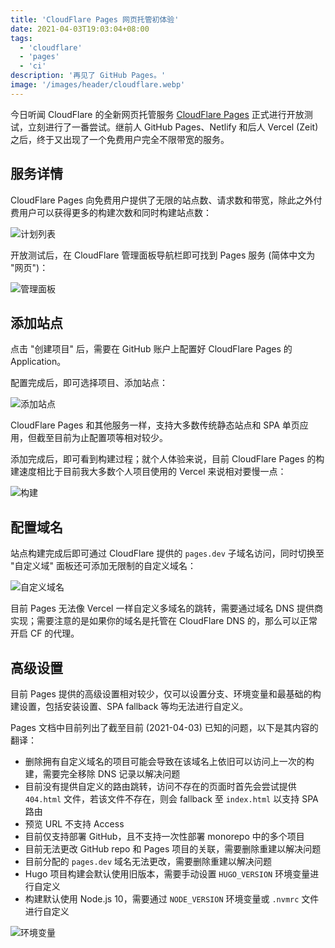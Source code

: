```yaml
---
title: 'CloudFlare Pages 网页托管初体验'
date: 2021-04-03T19:03:04+08:00
tags:
  - 'cloudflare'
  - 'pages'
  - 'ci'
description: '再见了 GitHub Pages。'
image: '/images/header/cloudflare.webp'
---
```


今日听闻 CloudFlare 的全新网页托管服务 [CloudFlare Pages](https://pages.cloudflare.com/) 正式进行开放测试，立刻进行了一番尝试。继前人 GitHub Pages、Netlify 和后人 Vercel (Zeit) 之后，终于又出现了一个免费用户完全不限带宽的服务。

<!--more-->

## 服务详情

CloudFlare Pages 向免费用户提供了无限的站点数、请求数和带宽，除此之外付费用户可以获得更多的构建次数和同时构建站点数：

![计划列表](/images/post/2021/hello-cloudflare-pages/20210403191352.webp)

开放测试后，在 CloudFlare 管理面板导航栏即可找到 Pages 服务 (简体中文为 "网页")：

![管理面板](/images/post/2021/hello-cloudflare-pages/20210403191558.webp)

## 添加站点

点击 "创建项目" 后，需要在 GitHub 账户上配置好 CloudFlare Pages 的 Application。

配置完成后，即可选择项目、添加站点：

![添加站点](/images/post/2021/hello-cloudflare-pages/20210403191911.webp)

CloudFlare Pages 和其他服务一样，支持大多数传统静态站点和 SPA 单页应用，但截至目前为止配置项等相对较少。

添加完成后，即可看到构建过程；就个人体验来说，目前 CloudFlare Pages 的构建速度相比于目前我大多数个人项目使用的 Vercel 来说相对要慢一点：

![构建](/images/post/2021/hello-cloudflare-pages/20210403192158.webp)

## 配置域名

站点构建完成后即可通过 CloudFlare 提供的 `pages.dev` 子域名访问，同时切换至 "自定义域" 面板还可添加无限制的自定义域名：

![自定义域名](/images/post/2021/hello-cloudflare-pages/20210403192759.webp)

目前 Pages 无法像 Vercel 一样自定义多域名的跳转，需要通过域名 DNS 提供商实现；需要注意的是如果你的域名是托管在 CloudFlare DNS 的，那么可以正常开启 CF 的代理。

## 高级设置

目前 Pages 提供的高级设置相对较少，仅可以设置分支、环境变量和最基础的构建设置，包括安装设置、SPA fallback 等均无法进行自定义。

Pages 文档中目前列出了截至目前 (2021-04-03) 已知的问题，以下是其内容的翻译：

- 删除拥有自定义域名的项目可能会导致在该域名上依旧可以访问上一次的构建，需要完全移除 DNS 记录以解决问题
- 目前没有提供自定义的路由跳转，访问不存在的页面时首先会尝试提供 `404.html` 文件，若该文件不存在，则会 fallback 至 `index.html` 以支持 SPA 路由
- 预览 URL 不支持 Access
- 目前仅支持部署 GitHub，且不支持一次性部署 monorepo 中的多个项目
- 目前无法更改 GitHub repo 和 Pages 项目的关联，需要删除重建以解决问题
- 目前分配的 `pages.dev` 域名无法更改，需要删除重建以解决问题
- Hugo 项目构建会默认使用旧版本，需要手动设置 `HUGO_VERSION` 环境变量进行自定义
- 构建默认使用 Node.js 10，需要通过 `NODE_VERSION` 环境变量或 `.nvmrc` 文件进行自定义

![环境变量](/images/post/2021/hello-cloudflare-pages/20210403194101.webp)
